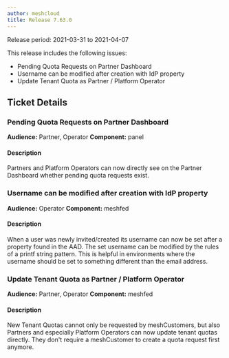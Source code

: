 ```yaml
---
author: meshcloud
title: Release 7.63.0
---
```


Release period: 2021-03-31 to 2021-04-07

This release includes the following issues:
* Pending Quota Requests on Partner Dashboard
* Username can be modified after creation with IdP property
* Update Tenant Quota as Partner / Platform Operator
<!--truncate-->

## Ticket Details
### Pending Quota Requests on Partner Dashboard
**Audience:** Partner, Operator
**Component:** panel


#### Description
Partners and Platform Operators can now directly see on the Partner Dashboard whether pending quota requests exist.

### Username can be modified after creation with IdP property
**Audience:** Operator
**Component:** meshfed


#### Description
When a user was newly invited/created its username can now be set after a property found in the AAD. The set username
can be modified by the rules of a printf string pattern. This is helpful in environments where the username should
be set to something different than the email address.

### Update Tenant Quota as Partner / Platform Operator
**Audience:** Partner, Operator
**Component:** meshfed


#### Description
New Tenant Quotas cannot only be requested by meshCustomers, but also Partners and especially Platform Operators
can now update tenant quotas directly. They don't require a meshCustomer to create a quota request first anymore.


